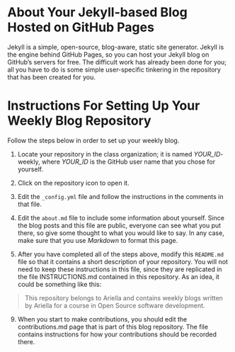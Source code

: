 # About Your Jekyll-based Blog Hosted on GitHub Pages

Jekyll is a simple, open-source, blog-aware, static site generator.
Jekyll is the engine behind GitHub Pages, so you can host your
Jekyll blog on GitHub’s servers for free. The difficult work has
already been done for you; all you have to do is some simple
user-specific tinkering in the repository that has been created for
you.

# Instructions For Setting Up Your Weekly Blog Repository

Follow the steps below in order to set up your weekly blog.

1. Locate your repository in the class organization;
it is named *YOUR_ID*-weekly, where *YOUR_ID* is the GitHub user name that you
chose for yourself.

2. Click on the repository icon to open it.


6. Edit the `_config.yml` file and follow the instructions in the comments in that file.

7. Edit the `about.md` file to include some information about yourself. Since the
blog posts and this file are public, everyone can see what you put there, so
give some thought to what you would like to say.
In any case, make sure that you use *Markdown* to format this page.

8. After you have completed all of the steps above, modify this `README.md` file
so that it contains a short description of your repository.
You will not need to keep these instructions in this file, since they
are replicated in the file INSTRUCTIONS.md contained in this repository.
As an idea, it could be something like this:

> This repository belongs to Ariella and contains weekly blogs written by Ariella
> for a course in Open Source software development.

9. When you start to make contributions, you should edit the contributions.md
page that is part of this blog repository. The file contains instructions for
how your contributions should be recorded there.
